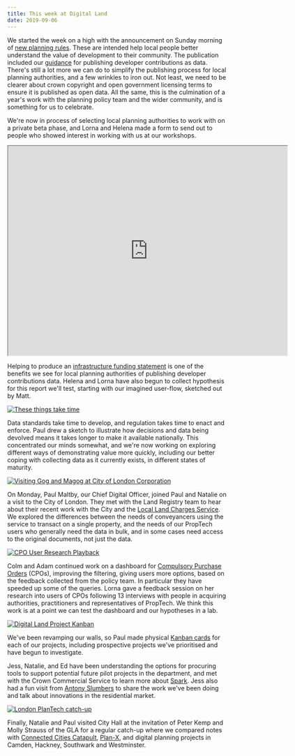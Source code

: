```yaml
---
title: This week at Digital Land
date: 2019-09-06
---
```


We started the week on a high with the announcement on Sunday morning of [new planning rules](https://www.gov.uk/government/news/communities-to-see-how-housing-developers-cash-benefits-them-thanks-to-new-planning-rules). These are intended help local people better understand the value of development to their community. The publication included our [guidance](https://www.gov.uk/guidance/publish-your-developer-contributions-data) for publishing developer contributions as data. There's still a lot more we can do to simplify the publishing process for local planning authorities, and a few wrinkles to iron out. Not least, we need to be clearer about crown copyright and open government licensing terms to ensure it is published as open data. All the same, this is the culmination of a year's work with the planning policy team and the wider community, and is something for us to celebrate.

We're now in process of selecting local planning authorities to work with on a private beta phase, and Lorna and Helena made a form to send out to people who showed interest in working with us at our workshops. 

<iframe src="https://drive.google.com/file/d/1qZkIBw0-a-_Tr-dwaikqBDGdLmQjtisP/preview" width="640" height="480"></iframe>

Helping to produce an [infrastructure funding statement](https://www.gov.uk/guidance/community-infrastructure-levy#para17) is one of the benefits we see for local planning authorities of publishing developer contributions data. Helena and Lorna have also begun to collect hypothesis for this report we'll test, starting with our imagined user-flow, sketched out by Matt.

<a href="https://www.flickr.com/photos/psd/48671872277/in/dateposted-public/" title="These things take time"><img src="https://live.staticflickr.com/65535/48671872277_5304e4f87d_b.jpg" alt="These things take time"></a>

Data standards take time to develop, and regulation takes time to enact and enforce. Paul drew a sketch to illustrate how decisions and data being devolved means it takes longer to make it available nationally. This concentrated our minds somewhat, and we're now working on exploring different ways of demonstrating value more quickly, including our better coping with collecting data as it currently exists, in different states of maturity.

<a href="https://www.flickr.com/photos/psd/48664779481/in/dateposted-public/" title="Visiting Gog and Magog at City of London Corporation"><img src="https://live.staticflickr.com/65535/48664779481_9a29c24234_b.jpg" alt="Visiting Gog and Magog at City of London Corporation"></a>

On Monday, Paul Maltby, our Chief Digital Officer, joined Paul and Natalie on a visit to the City of London. They met with the Land Registry team to hear about their recent work with the City and the <a href="https://search-local-land-charges.service.gov.uk/">Local Land Charges Service</a>. We explored the differences between the needs of conveyancers using the service to transact on a single property, and the needs of our PropTech users who generally need the data in bulk, and in some cases need access to the original documents, not just the data.

<a href="https://www.flickr.com/photos/psd/48678977177/in/dateposted/" title="CPO User Research Playback"><img src="https://live.staticflickr.com/65535/48678977177_7f300f3483_b.jpg" alt="CPO User Research Playback"></a>

Colm and Adam continued work on a dashboard for [Compulsory Purchase Orders](https://digital-land.github.io/project/compulsory-purchase-orders/) (CPOs), improving the filtering, giving users more options, based on the feedback collected from the policy team. In particular they have speeded up some of the queries.  Lorna gave a feedback session on her research into users of CPOs following 13 interviews with people in acquiring authorities, practitioners and representatives of PropTech. We think this work is at a point we can test the dashboard and our hypotheses in a lab.

<a href="https://www.flickr.com/photos/psd/48665085338/in/dateposted-public/" title="Kanban"><img src="https://live.staticflickr.com/65535/48665085338_cfec8d7774_b.jpg" alt="Digital Land Project Kanban"></a>

We've been revamping our walls, so Paul made physical [Kanban cards](https://digital-land.github.io/project-kanban-cards/) for each of our projects, including prospective projects we've prioritised and have begun to investigate.

Jess, Natalie, and Ed have been understanding the options for procuring tools to support potential future pilot projects in the department, and met with the Crown Commercial Service to learn more about [Spark](https://www.crowncommercial.gov.uk/agreements/RM6094). Jess also had a fun visit from [Antony Slumbers](https://twitter.com/antonyslumbers) to share the work we've been doing and talk about innovations in the residential market.

<a href="https://www.flickr.com/photos/psd/48688284732/in/dateposted-public/" title="London PlanTech catch-up"><img src="https://live.staticflickr.com/65535/48688284732_c9bb8d1bd9_b.jpg" alt="London PlanTech catch-up"></a>

Finally, Natalie and Paul visited City Hall at the invitation of Peter Kemp and Molly Strauss of the GLA for a regular catch-up where we compared notes with [Connected Cities Catapult](https://futurecities.catapult.org.uk/), [Plan-X](https://www.planx.uk/), and digital planning projects in Camden, Hackney, Southwark and Westminster.
